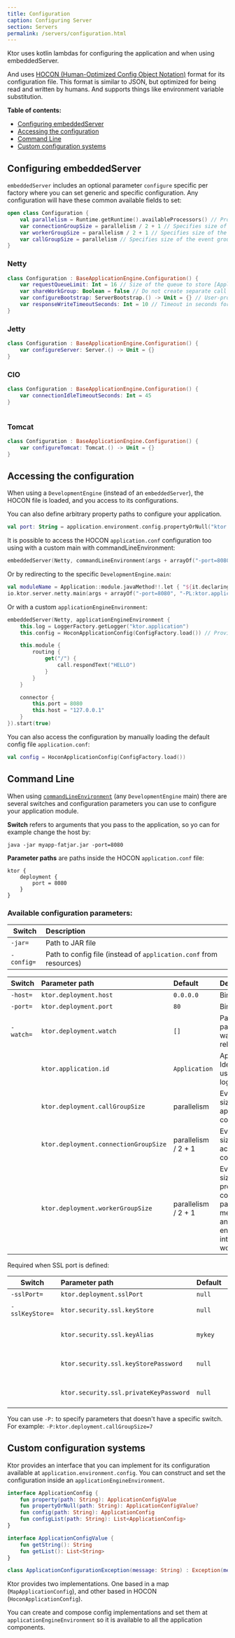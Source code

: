 ```yaml
---
title: Configuration
caption: Configuring Server   
section: Servers
permalink: /servers/configuration.html
---
```


Ktor uses kotlin lambdas for configuring the application and when using embeddedServer.

And uses [HOCON (Human-Optimized Config Object Notation)](https://github.com/lightbend/config/blob/master/HOCON.md) format for its configuration file.
This format is similar to JSON, but optimized for being read and written by humans. And supports things like environment variable substitution.

**Table of contents:**

* [Configuring embeddedServer](#embedded-server)
* [Accessing the configuration](#accessing-config)
* [Command Line](#command-line)
* [Custom configuration systems](#custom)

<a id="embedded-server"></a>
## Configuring embeddedServer

`embeddedServer` includes an optional parameter `configure` specific per factory where you can set generic
and specific configuration. Any configuration will have these common available fields to set:

```kotlin
open class Configuration {
    val parallelism = Runtime.getRuntime().availableProcessors() // Provides currently available parallelism, e.g. number of available processors
    var connectionGroupSize = parallelism / 2 + 1 // Specifies size of the event group for accepting connections
    var workerGroupSize = parallelism / 2 + 1 // Specifies size of the event group for processing connections, parsing messages and doing engine's internal work
    var callGroupSize = parallelism // Specifies size of the event group for running application code
}
```

### Netty

```kotlin
class Configuration : BaseApplicationEngine.Configuration() {
    var requestQueueLimit: Int = 16 // Size of the queue to store [ApplicationCall] instances that cannot be immediately processed
    var shareWorkGroup: Boolean = false // Do not create separate call event group and reuse worker group for processing calls
    var configureBootstrap: ServerBootstrap.() -> Unit = {} // User-provided function to configure Netty's [ServerBootstrap]
    var responseWriteTimeoutSeconds: Int = 10 // Timeout in seconds for sending responses to client
}
```

### Jetty

```kotlin
class Configuration : BaseApplicationEngine.Configuration() {
    var configureServer: Server.() -> Unit = {}
}
```

### CIO

```kotlin
class Configuration : BaseApplicationEngine.Configuration() {
    var connectionIdleTimeoutSeconds: Int = 45
}
    
```

### Tomcat

```kotlin
class Configuration : BaseApplicationEngine.Configuration() {
    var configureTomcat: Tomcat.() -> Unit = {}
}
```

<a id="accessing-config"></a>
## Accessing the configuration

When using a `DevelopmentEngine` (instead of an `embeddedServer`), the HOCON file is loaded,
and you access to its configurations.

You can also define arbitrary property paths to configure your application.

```kotlin
val port: String = application.environment.config.propertyOrNull("ktor.deployment.port")?.getString() ?: "80"
```

It is possible to access the HOCON `application.conf` configuration too using with a custom main with commandLineEnvironment:

```kotlin
embeddedServer(Netty, commandLineEnvironment(args + arrayOf("-port=8080"))).start(true)
```

Or by redirecting to the specific `DevelopmentEngine.main`:

```kotlin
val moduleName = Application::module.javaMethod!!.let { "${it.declaringClass.name}.${it.name}" }
io.ktor.server.netty.main(args + arrayOf("-port=8080", "-PL:ktor.application.modules=$moduleName"))
```

Or with a custom `applicationEngineEnvironment`:

```kotlin
embeddedServer(Netty, applicationEngineEnvironment {
    this.log = LoggerFactory.getLogger("ktor.application")
    this.config = HoconApplicationConfig(ConfigFactory.load()) // Provide a Hocon config file

    this.module {
        routing {
            get("/") {
                call.respondText("HELLO")
            }
        }
    }

    connector {
        this.port = 8080
        this.host = "127.0.0.1"
    }
}).start(true)
```

You can also access the configuration by manually loading the default config file `application.conf`:

```kotlin
val config = HoconApplicationConfig(ConfigFactory.load())
``` 

<a id="command-line"></a>
## Command Line

When using [`commandLineEnvironment`](https://github.com/ktorio/ktor/blob/master/ktor-server/ktor-server-host-common/src/io/ktor/server/engine/CommandLine.kt)
(any `DevelopmentEngine` main) there are several switches and configuration parameters you can use to configure
your application module.

**Switch** refers to arguments that you pass to the application, so yo can for example change the host by:

`java -jar myapp-fatjar.jar -port=8080`

**Parameter paths** are paths inside the HOCON `application.conf` file:

```
ktor {
    deployment {
        port = 8080
    }
}
```

### Available configuration parameters:

| Switch          | Description |
|-----------------|:------------|
| `-jar=`         | Path to JAR file |
| `-config=`      | Path to config file (instead of `application.conf` from resources) |

| Switch          | Parameter path                         | Default             | Description |
|-----------------|:---------------------------------------|:--------------------|:------------|
| `-host=`        | `ktor.deployment.host`                 | `0.0.0.0`           | Binded host |
| `-port=`        | `ktor.deployment.port`                 | `80`                | Binded port |
| `-watch=`       | `ktor.deployment.watch`                | `[]`                | Package paths to watch for reloading |
|                 | `ktor.application.id`                  | `Application`       | Application Identifier used for logging |
|                 | `ktor.deployment.callGroupSize`        | parallelism         | Event group size running application code |
|                 | `ktor.deployment.connectionGroupSize`  | parallelism / 2 + 1 | Event group size accepting connections |
|                 | `ktor.deployment.workerGroupSize`      | parallelism / 2 + 1 | Event group size for processing connections, parsing messages and doing engine's internal work |

Required when SSL port is defined:

| Switch          | Parameter path                         | Default          | Description |
|-----------------|:---------------------------------------|:-----------------|:------------|
| `-sslPort=`     | `ktor.deployment.sslPort`              | `null`           | SSL port    |
| `-sslKeyStore=` | `ktor.security.ssl.keyStore`           | `null`           | SSL key store |
|                 | `ktor.security.ssl.keyAlias`           | `mykey`          | Alias for the SSL key store |
|                 | `ktor.security.ssl.keyStorePassword`   | `null`           | Password for the SSL key store |
|                 | `ktor.security.ssl.privateKeyPassword` | `null`           | Password for the SSL private key |

You can use `-P:` to specify parameters that doesn't have a specific switch. For example:
`-P:ktor.deployment.callGroupSize=7`

<a id="custom"></a>
## Custom configuration systems

Ktor provides an interface that you can implement for its configuration available at `application.environment.config`.
You can construct and set the configuration inside an `applicationEngineEnvironment`.

```kotlin
interface ApplicationConfig {
    fun property(path: String): ApplicationConfigValue
    fun propertyOrNull(path: String): ApplicationConfigValue?
    fun config(path: String): ApplicationConfig
    fun configList(path: String): List<ApplicationConfig>
}

interface ApplicationConfigValue {
    fun getString(): String
    fun getList(): List<String>
}

class ApplicationConfigurationException(message: String) : Exception(message)
```

Ktor provides two implementations. One based in a map (`MapApplicationConfig`), and other based in HOCON (`HoconApplicationConfig`).

You can create and compose config implementations and set them at `applicationEngineEnvironment` so it is available to all the
application components.
